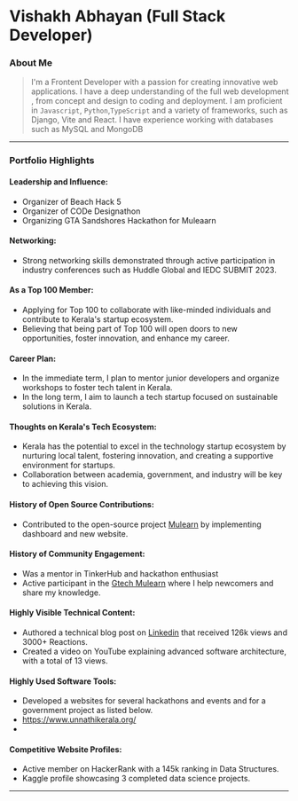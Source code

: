 # Vishakh Abhayan (Full Stack Developer)

### About Me

> I'm a Frontent Developer with a passion for creating innovative web applications. I have a deep understanding of the full web development , from concept and design to coding and deployment. I am proficient in `Javascript`, `Python`,`TypeScript` and a variety of frameworks, such as Django, Vite and React. I have experience working with databases such as MySQL and MongoDB

---

### Portfolio Highlights

#### Leadership and Influence:

- Organizer of Beach Hack 5
- Organizer of CODe Designathon
- Organizing GTA Sandshores Hackathon for Muleaarn

#### Networking:

- Strong networking skills demonstrated through active participation in industry conferences such as Huddle Global and IEDC SUBMIT 2023.


#### As a Top 100 Member:

- Applying for Top 100 to collaborate with like-minded individuals and contribute to Kerala's startup ecosystem.
- Believing that being part of Top 100 will open doors to new opportunities, foster innovation, and enhance my career.

#### Career Plan:

- In the immediate term, I plan to mentor junior developers and organize workshops to foster tech talent in Kerala.
- In the long term, I aim to launch a tech startup focused on sustainable solutions in Kerala.

#### Thoughts on Kerala's Tech Ecosystem:

- Kerala has the potential to excel in the technology startup ecosystem by nurturing local talent, fostering innovation, and creating a supportive environment for startups.
- Collaboration between academia, government, and industry will be key to achieving this vision.

#### History of Open Source Contributions:

- Contributed to the open-source project [Mulearn](https://github.com/gtech-mulearn/mulearn) by implementing dashboard and new website.


#### History of Community Engagement:

- Was a mentor in TinkerHub and hackathon enthusiast
- Active participant in the [Gtech Mulearn](https://discord.gg/tech-community) where I help newcomers and share my knowledge.

#### Highly Visible Technical Content:

- Authored a technical blog post on [Linkedin](https://linkedin.com/vishakh-abhayan) that received 126k views and 3000+ Reactions.
- Created a video on YouTube explaining advanced software architecture, with a total of 13 views.

#### Highly Used Software Tools:

- Developed a websites for several hackathons and events and for a government project as listed below.
- https://www.unnathikerala.org/
- 

#### Competitive Website Profiles:

- Active member on HackerRank with a 145k ranking in Data Structures.
- Kaggle profile showcasing 3 completed data science projects.


---
